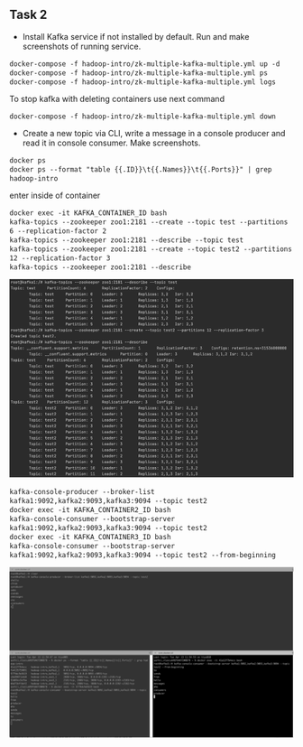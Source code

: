 ## Task 2
- Install Kafka service if not installed by default. Run and make screenshots of running service.
```
docker-compose -f hadoop-intro/zk-multiple-kafka-multiple.yml up -d
docker-compose -f hadoop-intro/zk-multiple-kafka-multiple.yml ps
docker-compose -f hadoop-intro/zk-multiple-kafka-multiple.yml logs
```
To stop kafka with deleting containers use next command
```
docker-compose -f hadoop-intro/zk-multiple-kafka-multiple.yml down
```
- Create a new topic via CLI, write a message in a console producer and read it in console consumer. Make screenshots.
```
docker ps
docker ps --format "table {{.ID}}\t{{.Names}}\t{{.Ports}}" | grep hadoop-intro
```
enter inside of container
```
docker exec -it KAFKA_CONTAINER_ID bash
kafka-topics --zookeeper zoo1:2181 --create --topic test --partitions 6 --replication-factor 2
kafka-topics --zookeeper zoo1:2181 --describe --topic test
kafka-topics --zookeeper zoo1:2181 --create --topic test2 --partitions 12 --replication-factor 3
kafka-topics --zookeeper zoo1:2181 --describe
```
![kafka crete topics](img/kafka_crete-topics.png)
```
kafka-console-producer --broker-list kafka1:9092,kafka2:9093,kafka3:9094 --topic test2
docker exec -it KAFKA_CONTAINER2_ID bash
kafka-console-consumer --bootstrap-server kafka1:9092,kafka2:9093,kafka3:9094 --topic test2
docker exec -it KAFKA_CONTAINER3_ID bash
kafka-console-consumer --bootstrap-server kafka1:9092,kafka2:9093,kafka3:9094 --topic test2 --from-beginning
```
![kafka producer consumers](img/kafka_producer-consumers.png)
